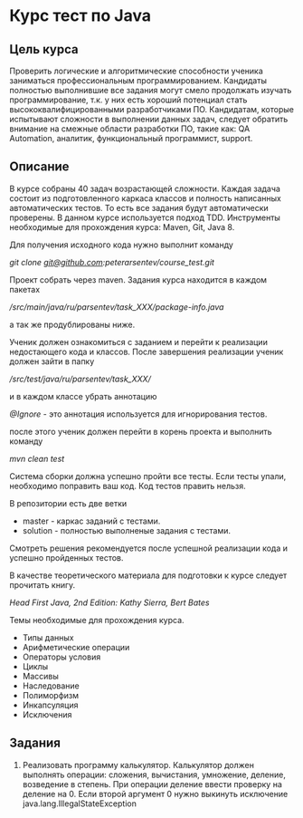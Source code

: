 # Курс тест по Java

Цель курса
----------

Проверить логические и алгоритмические способности ученика заниматься профессиональным программированием. 
Кандидаты полностью выполнившие все задания могут смело продолжать изучать программирование, 
т.к. у них есть хороший потенциал стать высококвалифицированными разработчиками ПО.
Кандидатам, которые испытывают сложности в выполнении данных задач, следует обратить внимание 
на смежные области разработки ПО, такие как: QA Automation, аналитик, функциональный программист, support.

Описание
--------

В курсе собраны 40 задач возрастающей сложности. Каждая задача состоит из подготовленного каркаса классов и 
полность написанных автоматических тестов. То есть все задания будут автоматически проверены. 
В данном курсе используется подход TDD. Инструменты необходимые для прохождения курса: Maven, Git, Java 8.

Для получения исходного кода нужно выполнит команду 

*git clone git@github.com:peterarsentev/course_test.git*

Проект собрать через maven. Задания курса находится в каждом пакетах 

*/src/main/java/ru/parsentev/task_XXX/package-info.java*

а так же продублированы ниже.

Ученик должен ознакомиться c заданием и перейти к реализации недостающего кода и классов. 
После завершения реализации ученик должен зайти в папку 

*/src/test/java/ru/parsentev/task_XXX/*

и в каждом классе убрать аннотацию 

*@Ignore* - это аннотация используется для игнорирования тестов.

после этого ученик должен перейти в корень проекта и выполнить команду

*mvn clean test*

Система сборки должна успешно пройти все тесты. Если тесты упали, необходимо поправить ваш код.
Код тестов править нельзя. 

В репозитории есть две ветки

- master - каркас заданий с тестами.
- solution - полностью выполненые задания с тестами.

Смотреть решения рекомендуется после успешной реализации кода и успешно пройденных тестов.

В качестве теоретического материала для подготовки к курсe следует прочитать книгу.

*Head First Java, 2nd Edition: Kathy Sierra, Bert Bates*

Темы необходимые для прохождения курса.

- Типы данных
- Арифметические операции
- Операторы условия
- Циклы
- Массивы
- Наследование
- Полиморфизм
- Инкапсуляция
- Исключения

Задания
-------

1. Реализовать программу калькулятор. Калькулятор должен выполнять операции:
   сложения, вычистания, умножение, деление, возведение в степень.
   При операции деление ввести проверку на деление на 0.
   Если второй аргумент 0 нужно выкинуть исключение java.lang.IllegalStateException